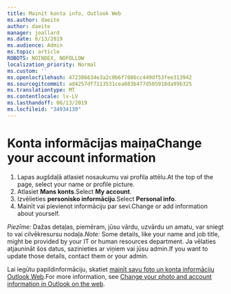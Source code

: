 ```yaml
---
title: Mainīt konta info, Outlook Web
ms.author: daeite
author: daeite
manager: joallard
ms.date: 6/13/2019
ms.audience: Admin
ms.topic: article
ROBOTS: NOINDEX, NOFOLLOW
localization_priority: Normal
ms.custom: ''
ms.openlocfilehash: 472386634e3a2c0b6f7886cc449df53fee313942
ms.sourcegitcommit: ad4257df7113531cea883b477d505918da99b325
ms.translationtype: MT
ms.contentlocale: lv-LV
ms.lasthandoff: 06/13/2019
ms.locfileid: "34934130"
---
```

# <a name="change-your-account-information"></a><span data-ttu-id="63847-102">Konta informācijas maiņa</span><span class="sxs-lookup"><span data-stu-id="63847-102">Change your account information</span></span>

1. <span data-ttu-id="63847-103">Lapas augšdaļā atlasiet nosaukumu vai profila attēlu.</span><span class="sxs-lookup"><span data-stu-id="63847-103">At the top of the page, select your name or profile picture.</span></span>
1. <span data-ttu-id="63847-104">Atlasiet **Mans konts**.</span><span class="sxs-lookup"><span data-stu-id="63847-104">Select **My account**.</span></span>
1. <span data-ttu-id="63847-105">Izvēlieties **personisko informāciju**.</span><span class="sxs-lookup"><span data-stu-id="63847-105">Select **Personal info**.</span></span>
1. <span data-ttu-id="63847-106">Mainīt vai pievienot informāciju par sevi.</span><span class="sxs-lookup"><span data-stu-id="63847-106">Change or add information about yourself.</span></span>

<span data-ttu-id="63847-107">*Piezīme:* Dažas detaļas, piemēram, jūsu vārdu, uzvārdu un amatu, var sniegt to vai cilvēkresursu nodaļa.</span><span class="sxs-lookup"><span data-stu-id="63847-107">*Note:* Some details, like your name and job title, might be provided by your IT or human resources department.</span></span> <span data-ttu-id="63847-108">Ja vēlaties atjaunināt šos datus, sazinieties ar viņiem vai jūsu admin.</span><span class="sxs-lookup"><span data-stu-id="63847-108">If you want to update those details, contact them or your admin.</span></span>

<span data-ttu-id="63847-109">Lai iegūtu papildinformāciju, skatiet [mainīt savu foto un konta informāciju Outlook Web](https://support.office.com/article/b2dbb289-851d-4bed-93c3-3e136f5659ec).</span><span class="sxs-lookup"><span data-stu-id="63847-109">For more information, see [Change your photo and account information in Outlook on the web](https://support.office.com/article/b2dbb289-851d-4bed-93c3-3e136f5659ec).</span></span>
